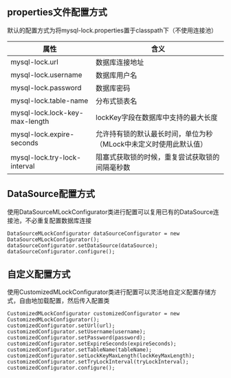 ## properties文件配置方式

默认的配置方式为将mysql-lock.properties置于classpath下（不使用连接池）

属性|含义
---|---
mysql-lock.url|数据库连接地址
mysql-lock.username|数据库用户名
mysql-lock.password|数据库密码
mysql-lock.table-name|分布式锁表名
mysql-lock.lock-key-max-length|lockKey字段在数据库中支持的最大长度
mysql-lock.expire-seconds|允许持有锁的默认最长时间，单位为秒（MLock中未定义时使用此默认值）
mysql-lock.try-lock-interval|阻塞式获取锁的时候，重复尝试获取锁的间隔毫秒数

## DataSource配置方式

使用DataSourceMLockConfigurator类进行配置可以复用已有的DataSource连接池，不必重复配置数据库连接
```
DataSourceMLockConfigurator dataSourceConfigurator = new DataSourceMLockConfigurator();
dataSourceConfigurator.setDataSource(dataSource);
dataSourceConfigurator.configure();
```

## 自定义配置方式

使用CustomizedMLockConfigurator类进行配置可以灵活地自定义配置存储方式，自由地加载配置，然后传入配置类

```
CustomizedMLockConfigurator customizedConfigurator = new CustomizedMLockConfigurator();
customizedConfigurator.setUrl(url);
customizedConfigurator.setUsername(username);
customizedConfigurator.setPassword(password);
customizedConfigurator.setExpireSeconds(expireSeconds);
customizedConfigurator.setTableName(tableName);
customizedConfigurator.setLockKeyMaxLength(lockKeyMaxLength);
customizedConfigurator.setTryLockInterval(tryLockInterval);
customizedConfigurator.configure();
```